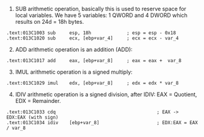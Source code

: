 1) SUB arithmetic operation, basically this is used to reserve space for local variables. We have 5 variables: 1 QWORD and 4 DWORD which results on 24d = 18h bytes.
```
.text:013C1003 sub     esp, 18h             ; esp = esp - 0x18
.text:013C1020 sub     ecx, [ebp+var_4]     ; ecx = ecx - var_4
```
2) ADD arithmetic operation is an addition (ADD):
```
.text:013C1017 add     eax, [ebp+var_8]     ; eax = eax +  var_8
```

3) IMUL arithmetic operation is a signed multiply:
```
.text:013C1029 imul    edx, [ebp+var_8]     ; edx = edx * var_8
```

4) IDIV arithmetic operation is a signed division, after IDIV: EAX = Quotient, EDX = Remainder.
```
.text:013C1033 cdq                                     ; EAX -> EDX:EAX (with sign)
.text:013C1034 idiv    [ebp+var_8]                     ; EDX:EAX = EAX / var_8
```